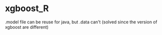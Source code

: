 # xgboost_R
.model file can be reuse for java, but .data can't
(solved since the version of xgboost are different)